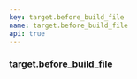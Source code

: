 ```yaml
---
key: target.before_build_file
name: target.before_build_file
api: true
---
```


### target.before_build_file
